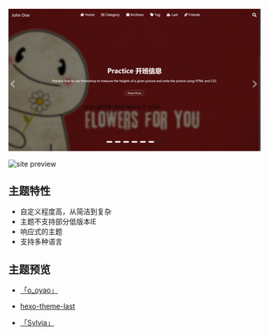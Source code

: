 ![site Preview](../assets/images/config/carousel.png)

![site preview](../assets/images/config/carousel1.png)

## 主题特性

- 自定义程度高，从简洁到复杂
- 主题不支持部分低版本IE
- 响应式的主题
- 支持多种语言

## 主题预览

- [「o_oyao」](https://dyingdown.github.io)

- [hexo-theme-last](https://hexo-theme-last.github.io/)

- [「Sylvia」](https://sylvia417.github.io/)